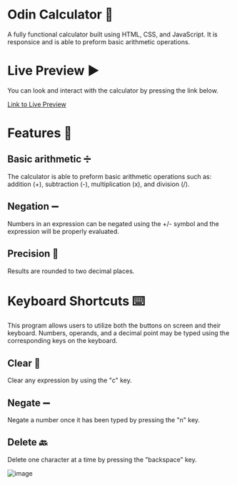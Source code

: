 # Odin Calculator 🧮

A fully functional calculator built using HTML, CSS, and JavaScript. It is responsice and is able to preform basic arithmetic operations.

# Live Preview ▶️
You can look and interact with the calculator by pressing the link below.

[Link to Live Preview](https://vaskd.github.io/odin-calculator/)

# Features 🎇
## Basic arithmetic ➗
The calculator is able to preform basic arithmetic operations such as: addition (+), subtraction (-), multiplication (x), and division (/).
## Negation ➖
Numbers in an expression can be negated using the +/- symbol and the expression will be properly evaluated.
## Precision 📏
Results are rounded to two decimal places.

# Keyboard Shortcuts ⌨️
This program allows users to utilize both the buttons on screen and their keyboard. Numbers, operands, and a decimal point may be typed using the corresponding keys on the keyboard.
## Clear 🫧
Clear any expression by using the "c" key.
## Negate ➖
Negate a number once it has been typed by pressing the "n" key.
## Delete 🔙
Delete one character at a time by pressing the "backspace" key.


![image](https://github.com/user-attachments/assets/2d01b091-1669-4122-8b02-2107abdc48ec)

